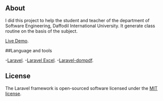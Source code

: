 
## About

I did this project to help the student and teacher of the department of Software Engineering, Daffodil International University.
It generate class routine on the basis of the subject.

[Live Demo](http://mhzahid.tk/).


##Language and tools

-[Laravel](http://www.laravel.com).
-[Laravel Excel](https://laravel-excel.maatwebsite.nl).
-[Laravel-dompdf](https://github.com/barryvdh/laravel-dompdf).


## License

The Laravel framework is open-sourced software licensed under the [MIT license](http://opensource.org/licenses/MIT).
